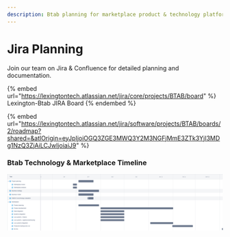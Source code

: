 ```yaml
---
description: Btab planning for marketplace product & technology platforms launch.
---
```


# Jira Planning

Join our team on Jira & Confluence for detailed planning and documentation.

{% embed url="https://lexingtontech.atlassian.net/jira/core/projects/BTAB/board" %}
Lexington-Btab JIRA Board
{% endembed %}

{% embed url="https://lexingtontech.atlassian.net/jira/software/projects/BTAB/boards/2/roadmap?shared=&atlOrigin=eyJpIjoiOGQ3ZGE3MWQ3Y2M3NGFjMmE3ZTk3YjI3MDg1NzQ3ZjAiLCJwIjoiaiJ9" %}

### Btab Technology & Marketplace Timeline

![](../.gitbook/assets/btab_2021-09-30_04.06pm.png)

